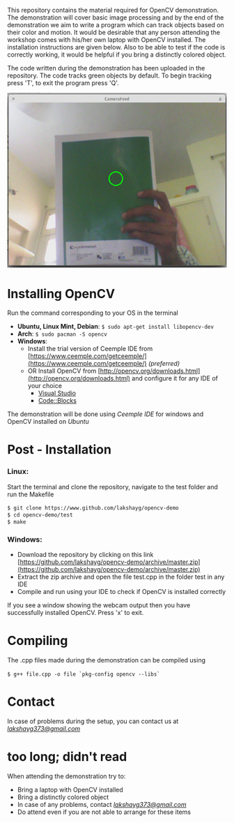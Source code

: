 This repository contains the material required for OpenCV demonstration.
The demonstration will cover basic image processing and by the end of the
demonstration we aim to write a program which can track objects based on
their color and motion. It would be desirable that any person attending the
workshop comes with his/her own laptop with OpenCV installed. The
installation instructions are given below. Also to be able to test if the 
code is correctly working, it would be helpful if you bring a distinctly
colored object.

The code written during the demonstration has been uploaded
in the repository. The code tracks green objects by default. To begin tracking
press 'T', to exit the program press 'Q'.

![Object tracking demo](demo/result.png)

# Installing OpenCV
Run the command corresponding to your OS in the terminal

* __Ubuntu, Linux Mint, Debian__: `$ sudo apt-get install libopencv-dev`
* __Arch__: `$ sudo pacman -S opencv`
* __Windows__:
    * Install the trial version of Ceemple IDE from [https://www.ceemple.com/getceemple/](https://www.ceemple.com/getceemple/) *(preferred)*
    * OR Install OpenCV from [http://opencv.org/downloads.html](http://opencv.org/downloads.html) and configure it for any IDE of your choice
        * [Visual Studio](https://www.youtube.com/watch?v=e_TQ9c3n_d8)
        * [Code::Blocks](https://zahidhasan.wordpress.com/2013/02/16/how-to-install-opencv-on-windows-7-64bit-using-mingw-64-and-codeblocks/)

The demonstration will be done using *Ceemple IDE* for windows and OpenCV installed on *Ubuntu*

# Post - Installation
### Linux: 
Start the terminal and clone the repository, navigate to the test folder and run the Makefile
```
$ git clone https://www.github.com/lakshayg/opencv-demo
$ cd opencv-demo/test
$ make
```
### Windows:
* Download the repository by clicking on this link [https://github.com/lakshayg/opencv-demo/archive/master.zip](https://github.com/lakshayg/opencv-demo/archive/master.zip)
* Extract the zip archive and open the file test.cpp in the folder test in any IDE
* Compile and run using your IDE to check if OpenCV is installed correctly

If you see a window showing the webcam output then you have successfully installed OpenCV.
Press 'x' to exit.
# Compiling
The .cpp files made during the demonstration can be compiled using

```$ g++ file.cpp -o file `pkg-config opencv --libs` ```

# Contact

In case of problems during the setup, you can contact us at *lakshayg373@gmail.com*


# __too long; didn't read__
When attending the demonstration try to:

* Bring a laptop with OpenCV installed
* Bring a distinctly colored object
* In case of any problems, contact *lakshayg373@gmail.com*
* Do attend even if you are not able to arrange for these items
